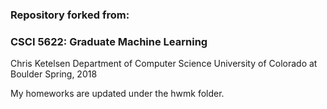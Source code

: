 ### Repository forked from: 
### CSCI 5622: Graduate Machine Learning
Chris Ketelsen 
Department of Computer Science
University of Colorado at Boulder 
Spring, 2018 

My homeworks are updated under the hwmk folder.

